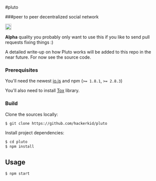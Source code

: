 #pluto

###peer to peer decentralized social network

<img src="https://www.moimz.com/images/server/pluto.png" alt="Drawing" style="width: 20px;"/>


**Alpha** quality you probably only want to use this if you like to send pull requests fixing things :)

A detailed write-up on how Pluto works will be added to this repo in the near future. For now see the source code.

### Prerequisites

You'll need the newest [io.js](https://iojs.org) and npm (`>= 1.8.1`, `>= 2.8.3`)

You'll also need to install [Tox](https://github.com/irungentoo/toxcore) library. 

### Build

Clone the sources locally:

```sh
$ git clone https://github.com/hackerkid/pluto

```

Install project dependencies:

```sh
$ cd pluto
$ npm install
```

## Usage

```sh
$ npm start
```

